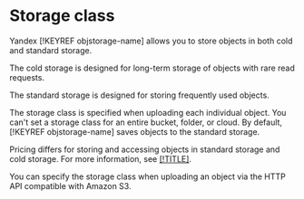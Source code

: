# Storage class

Yandex [!KEYREF objstorage-name] allows you to store objects in both cold and standard storage.

The cold storage is designed for long-term storage of objects with rare read requests.

The standard storage is designed for storing frequently used objects.

The storage class is specified when uploading each individual object. You can't set a storage class for an entire bucket, folder, or cloud. By default, [!KEYREF objstorage-name] saves objects to the standard storage.

Pricing differs for storing and accessing objects in standard storage and cold storage. For more information, see [[!TITLE]](../pricing.md).

You can specify the storage class when uploading an object via the HTTP API compatible with Amazon S3.

